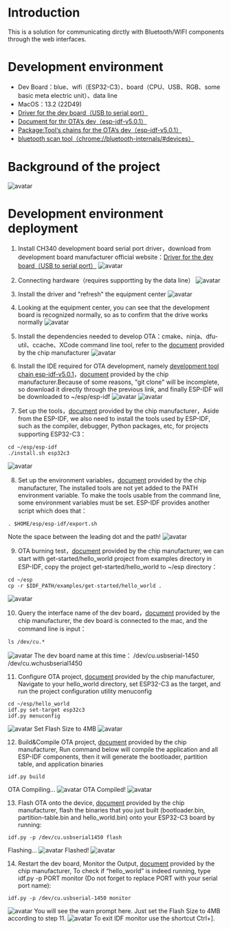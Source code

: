 # Introduction

This is a solution for communicating dirctly with Bluetooth/WIFI components through the web interfaces.

# Development environment

* Dev Board：blue、wifi（ESP32-C3）、board（CPU、USB、RGB、some basic meta electric unit）、data line
* MacOS：13.2 (22D49)
* [Driver for the dev board（USB to serial port）](https://www.wch.cn/downloads/CH34XSER_MAC_ZIP.html)
* [Document for thr OTA‘s dev（esp-idf-v5.0.1）](https://docs.espressif.com/projects/esp-idf/en/v5.0.1/esp32c3/get-started/linux-macos-setup.html#standard-toolchain-setup-for-linux-and-macos)
* [Package:Tool‘s chains for the OTA‘s dev（esp-idf-v5.0.1）](https://github.com/espressif/esp-idf/releases/tag/v5.0.1)
* [bluetooth scan tool（chrome://bluetooth-internals/#devices）](chrome://bluetooth-internals/#devices)

# Background of the project

![avatar](https://github.com/BlessedChild/TimeTree/blob/main/sources/项目背景.png)

# Development environment deployment

1. Install CH340 development board serial port driver，download from development board manufacturer official website：[Driver for the dev board（USB to serial port）](https://www.wch.cn/downloads/CH34XSER_MAC_ZIP.html)
![avatar](https://github.com/BlessedChild/TimeTree/blob/main/sources/USB%E8%BD%AC%E4%B8%B2%E5%8F%A3CH340.png)

2. Connecting hardware（requires supportting by the data line）
![avatar](https://github.com/BlessedChild/TimeTree/blob/main/sources/%E5%BC%80%E5%8F%91%E6%9D%BF%E9%80%9A%E7%94%B5.png)

3. Install the driver and "refresh" the equipment center
![avatar](https://github.com/BlessedChild/TimeTree/blob/main/sources/%E5%88%B7%E6%96%B0%E8%AE%BE%E5%A4%87%E4%B8%AD%E5%BF%83.png)

4. Looking at the equipment center, you can see that the development board is recognized normally, so as to confirm that the drive works normally
![avatar](https://github.com/BlessedChild/TimeTree/blob/main/sources/%E6%9F%A5%E7%9C%8B%E8%AE%BE%E5%A4%87%E4%B8%AD%E5%BF%83.png)

5. Install the dependencies needed to develop OTA：cmake、ninja、dfu-util、ccache、XCode command line tool, refer to the [document](https://docs.espressif.com/projects/esp-idf/zh_CN/v5.0.1/esp32c3/get-started/linux-macos-setup.html) provided by the chip manufacturer
![avatar](https://github.com/BlessedChild/TimeTree/blob/main/sources/安装依赖.png)

6. Install the IDE required for OTA development, namely [development tool chain esp-idf-v5.0.1](https://github.com/espressif/esp-idf/releases/tag/v5.0.1)，[document](https://docs.espressif.com/projects/esp-idf/zh_CN/v5.0.1/esp32c3/get-started/linux-macos-setup.html#esp-idf) provided by the chip manufacturer.Because of some reasons, "git clone" will be incomplete, so download it directly through the previous link, and finally ESP-IDF will be downloaded to ~/esp/esp-idf
![avatar](https://github.com/BlessedChild/TimeTree/blob/main/sources/开发工具链esp-idf-v5.0.1.png)
![avatar](https://github.com/BlessedChild/TimeTree/blob/main/sources/%E8%8E%B7%E5%8F%96ESP-IDF.png)

7. Set up the tools，[document](https://docs.espressif.com/projects/esp-idf/zh_CN/v5.0.1/esp32c3/get-started/linux-macos-setup.html#get-started-set-up-tools) provided by the chip manufacturer，Aside from the ESP-IDF, we also need to install the tools used by ESP-IDF, such as the compiler, debugger, Python packages, etc, for projects supporting ESP32-C3：
``` shell
cd ~/esp/esp-idf
./install.sh esp32c3
```
![avatar](https://github.com/BlessedChild/TimeTree/blob/main/sources/设置工具.png)

8. Set up the environment variables，[document](https://docs.espressif.com/projects/esp-idf/en/v5.0.1/esp32c3/get-started/linux-macos-setup.html#step-4-set-up-the-environment-variables) provided by the chip manufacturer, The installed tools are not yet added to the PATH environment variable. To make the tools usable from the command line, some environment variables must be set. ESP-IDF provides another script which does that：
``` shell
. $HOME/esp/esp-idf/export.sh
```
Note the space between the leading dot and the path!
![avatar](https://github.com/BlessedChild/TimeTree/blob/main/sources/设置环境变量.png)

9. OTA burning test，[document](https://docs.espressif.com/projects/esp-idf/en/v5.0.1/esp32c3/get-started/linux-macos-setup.html#start-a-project) provided by the chip manufacturer, we can start with get-started/hello_world project from examples directory in ESP-IDF, copy the project get-started/hello_world to ~/esp directory：
``` shell
cd ~/esp
cp -r $IDF_PATH/examples/get-started/hello_world .
```
![avatar](https://github.com/BlessedChild/TimeTree/blob/main/sources/OTA烧录测试.png)

10. Query the interface name of the dev board，[document](https://docs.espressif.com/projects/esp-idf/en/v5.0.1/esp32c3/get-started/establish-serial-connection.html) provided by the chip manufacturer, the dev board is connected to the mac, and the command line is input：
``` shell
ls /dev/cu.*
```
![avatar](https://github.com/BlessedChild/TimeTree/blob/main/sources/查询开发板名称.png)
The dev board name at this time：
/dev/cu.usbserial-1450
/dev/cu.wchusbserial1450

11. Configure OTA project, [document](https://docs.espressif.com/projects/esp-idf/en/v5.0.1/esp32c3/get-started/linux-macos-setup.html#configure-your-project) provided by the chip manufacturer, Navigate to your hello_world directory, set ESP32-C3 as the target, and run the project configuration utility menuconfig
``` shell
cd ~/esp/hello_world
idf.py set-target esp32c3
idf.py menuconfig
```
![avatar](https://github.com/BlessedChild/TimeTree/blob/main/sources/menucongfig.png)
Set Flash Size to 4MB
![avatar](https://github.com/BlessedChild/TimeTree/blob/main/sources/menucongfig-4MB.png)

12. Build&Compile OTA project, [document](https://docs.espressif.com/projects/esp-idf/en/v5.0.1/esp32c3/get-started/linux-macos-setup.html#build-the-project) provided by the chip manufacturer, Run command below will compile the application and all ESP-IDF components, then it will generate the bootloader, partition table, and application binaries
``` shell
idf.py build
```
OTA Compiling...
![avatar](https://github.com/BlessedChild/TimeTree/blob/main/sources/OTA编译中.png)
OTA Compiled!
![avatar](https://github.com/BlessedChild/TimeTree/blob/main/sources/OTA编译完成.png)

13. Flash OTA onto the device, [document](https://docs.espressif.com/projects/esp-idf/en/v5.0.1/esp32c3/get-started/linux-macos-setup.html#flash-onto-the-device) provided by the chip manufacturer, flash the binaries that you just built (bootloader.bin, partition-table.bin and hello_world.bin) onto your ESP32-C3 board by running:
``` shell
idf.py -p /dev/cu.usbserial1450 flash
```
Flashing...
![avatar](https://github.com/BlessedChild/TimeTree/blob/main/sources/OTA烧录到设备过程.png)
Flashed!
![avatar](https://github.com/BlessedChild/TimeTree/blob/main/sources/OTA烧录到设备完成.png)

14. Restart the dev board, Monitor the Output, [document](https://docs.espressif.com/projects/esp-idf/en/v5.0.1/esp32c3/get-started/linux-macos-setup.html#monitor-the-output) provided by the chip manufacturer, To check if “hello_world” is indeed running, type idf.py -p PORT monitor (Do not forget to replace PORT with your serial port name):
``` shell
idf.py -p /dev/cu.usbserial-1450 monitor
```
![avatar](https://github.com/BlessedChild/TimeTree/blob/main/sources/OTA监控开发板输出.png)
You will see the warn prompt here. Just set the Flash Size to 4MB according to step 11.
![avatar](https://github.com/BlessedChild/TimeTree/blob/main/sources/OTA监控开发板输出.png)
To exit IDF monitor use the shortcut Ctrl+].
